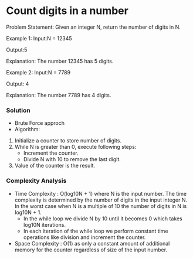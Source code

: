 # Count digits in a number

Problem Statement: Given an integer N, return the number of digits in N.

Example 1:
Input:N = 12345

Output:5

Explanation:  The number 12345 has 5 digits.

Example 2:
Input:N = 7789                
                
Output: 4

Explanation: The number 7789 has 4 digits.

### Solution 

- Brute Force approch
- Algorithm:
1) Initialize a counter to store number of digits.
2) While N is greater than 0, execute following steps:
    - Increment the counter.
    - Divide N with 10 to remove the last digit.
3) Value of the counter is the result.

### Complexity Analysis

- Time Complexity : O(log10N + 1) where N is the input number. 
The time complexity is determined by the number of digits in the input integer N. 
In the worst case when N is a multiple of 10 the number of digits in N is log10N + 1.
    - In the while loop we divide N by 10 until it becomes 0 which takes log10N iterations.
    - In each iteration of the while loop we perform constant time operations like division and increment the counter.
- Space Complexity : O(1) as only a constant amount of additional memory for the counter regardless of size of the input number.